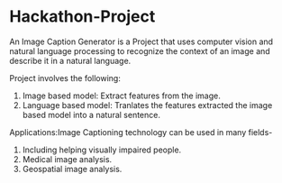 # Hackathon-Project
 An Image Caption Generator is a Project that uses computer vision and natural language processing to recognize the context of an image and describe it in a natural language.

Project involves the following:
1. Image based model: Extract features from the image.
2. Language based model: Tranlates the features extracted the image based model into a natural sentence.

Applications:Image Captioning technology can be used in many fields-
1. Including helping visually impaired people.
2. Medical image analysis.
3. Geospatial image analysis.
